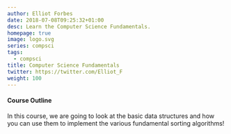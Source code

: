 ```yaml
---
author: Elliot Forbes
date: 2018-07-08T09:25:32+01:00
desc: Learn the Computer Science Fundamentals.
homepage: true
image: logo.svg
series: compsci
tags:
  - compsci
title: Computer Science Fundamentals
twitter: https://twitter.com/Elliot_F
weight: 100
---
```


#### Course Outline

In this course, we are going to look at the basic data structures and how you
can use them to implement the various fundamental sorting algorithms!
